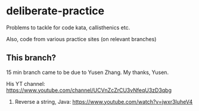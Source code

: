 deliberate-practice
===================

Problems to tackle for code kata, callisthenics etc.

Also, code from various practice sites (on relevant branches)

## This branch?

15 min branch came to be due to Yusen Zhang. My thanks, Yusen.

His YT channel: https://www.youtube.com/channel/UCVnZcZrCU3vNfeqU3zD3qbg

1. Reverse a string, Java: https://www.youtube.com/watch?v=jwxr3IuheV4
